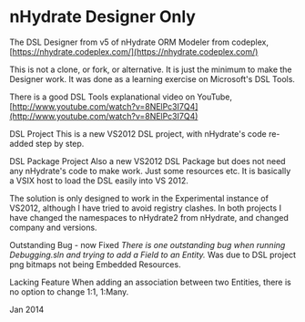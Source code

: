 nHydrate Designer Only
======================

The DSL Designer from v5 of nHydrate ORM Modeler from codeplex,
[https://nhydrate.codeplex.com/](https://nhydrate.codeplex.com/)

This is not a clone, or fork, or alternative.
It is just the minimum to make the Designer work. It was done as a learning exercise on Microsoft's DSL Tools.

There is a good DSL Tools explanational video on YouTube,
[http://www.youtube.com/watch?v=8NElPc3I7Q4](http://www.youtube.com/watch?v=8NElPc3I7Q4)

DSL Project
This is a new VS2012 DSL project, with nHydrate's code re-added step by step.

DSL Package Project
Also a new VS2012 DSL Package but does not need any nHydrate's code to make work. Just some resources etc.
It is basically a VSIX host to load the DSL easily into VS 2012.

The solution is only designed to work in the Experimental instance of VS2012, although I have tried to avoid registry clashes.
In both projects I have changed the namespaces to nHydrate2 from nHydrate, and changed company and versions.

Outstanding Bug - now Fixed
*There is one outstanding bug when running Debugging.sln and trying to add a Field to an Entity.*
Was due to DSL project png bitmaps not being Embedded Resources.

Lacking Feature
When adding an association between two Entities, there is no option to change 1:1, 1:Many.

Jan 2014
